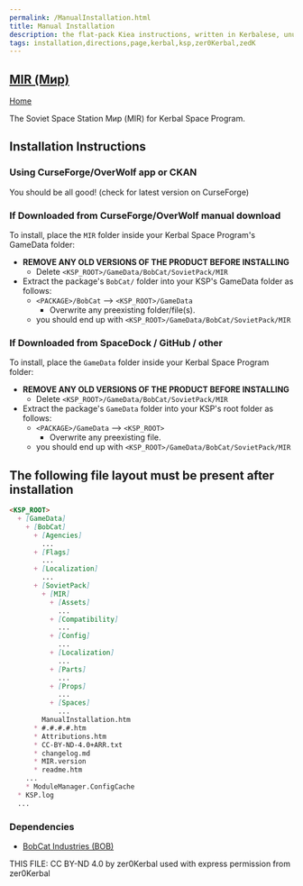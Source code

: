 ```yaml
---
permalink: /ManualInstallation.html
title: Manual Installation
description: the flat-pack Kiea instructions, written in Kerbalese, unusally present
tags: installation,directions,page,kerbal,ksp,zer0Kerbal,zedK
---
```

<!-- ManualInstallation.md v1.0.9.0
MIR (Мир)
created: 01 Oct 2019
updated: 05 Jun 2023

TEMPLATE: ManualInstallation.md v1.1.9.1
created: 01 Feb 2022
updated: 26 Apr 2023

based upon work by Lisias -->
## [MIR (Мир)][mod]

[Home](./index.md)

The Soviet Space Station Мир (MIR) for Kerbal Space Program.

## Installation Instructions

### Using CurseForge/OverWolf app or CKAN

You should be all good! (check for latest version on CurseForge)

### If Downloaded from CurseForge/OverWolf manual download

To install, place the `MIR` folder inside your Kerbal Space Program's GameData folder:

* **REMOVE ANY OLD VERSIONS OF THE PRODUCT BEFORE INSTALLING**
  * Delete `<KSP_ROOT>/GameData/BobCat/SovietPack/MIR`
* Extract the package's `BobCat/` folder into your KSP's GameData folder as follows:
  * `<PACKAGE>/BobCat` --> `<KSP_ROOT>/GameData`
    * Overwrite any preexisting folder/file(s).
  * you should end up with `<KSP_ROOT>/GameData/BobCat/SovietPack/MIR`

### If Downloaded from SpaceDock / GitHub / other

To install, place the `GameData` folder inside your Kerbal Space Program folder:

* **REMOVE ANY OLD VERSIONS OF THE PRODUCT BEFORE INSTALLING**
  * Delete `<KSP_ROOT>/GameData/BobCat/SovietPack/MIR`
* Extract the package's `GameData` folder into your KSP's root folder as follows:
  * `<PACKAGE>/GameData` --> `<KSP_ROOT>`
    * Overwrite any preexisting file.
  * you should end up with `<KSP_ROOT>/GameData/BobCat/SovietPack/MIR`

## The following file layout must be present after installation

```markdown
<KSP_ROOT>
  + [GameData]
    + [BobCat]
      + [Agencies]
        ...
      + [Flags]
        ...
      + [Localization]
        ...
      + [SovietPack]
        + [MIR]
          + [Assets]
            ...
          + [Compatibility]
            ...
          + [Config]
            ...
          + [Localization]
            ...
          + [Parts]
            ...
          + [Props]
            ...
          + [Spaces]
            ...
        ManualInstallation.htm
      * #.#.#.#.htm
      * Attributions.htm
      * CC-BY-ND-4.0+ARR.txt
      * changelog.md
      * MIR.version
      * readme.htm
    ...
    * ModuleManager.ConfigCache
  * KSP.log
  ...
```

### Dependencies

* [BobCat Industries (BOB)](https://www.curseforge.com/kerbal/ksp-mods/BobCatInd)

THIS FILE: CC BY-ND 4.0 by zer0Kerbal
  used with express permission from zer0Kerbal

[mod]: https://www.curseforge.com/kerbal/ksp-mods/Mir "MIR (Мир)"
